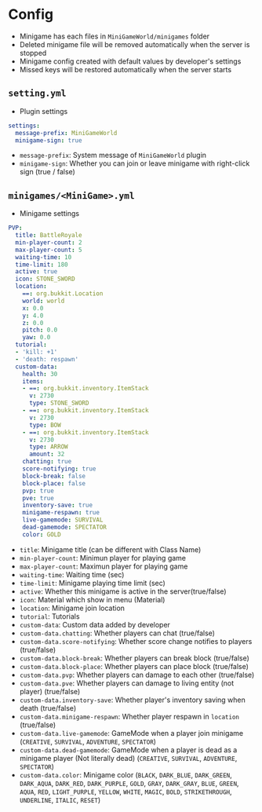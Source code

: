 # Config
- Minigame has each files in `MiniGameWorld/minigames` folder
- Deleted minigame file will be removed automatically when the server is stopped
- Minigame config created with default values by developer's settings
- Missed keys will be restored automatically when the server starts

## `setting.yml`
- Plugin settings
```yml
settings:
  message-prefix: MiniGameWorld
  minigame-sign: true
```
- `message-prefix`: System message of `MiniGameWorld` plugin
- `minigame-sign`: Whether you can join or leave minigame with right-click sign (true / false)


## `minigames/<MiniGame>.yml`
- Minigame settings
```yml
PVP:
  title: BattleRoyale
  min-player-count: 2
  max-player-count: 5
  waiting-time: 10
  time-limit: 180
  active: true
  icon: STONE_SWORD
  location:
    ==: org.bukkit.Location
    world: world
    x: 0.0
    y: 4.0
    z: 0.0
    pitch: 0.0
    yaw: 0.0
  tutorial:
  - 'kill: +1'
  - 'death: respawn'
  custom-data:
    health: 30
    items:
    - ==: org.bukkit.inventory.ItemStack
      v: 2730
      type: STONE_SWORD
    - ==: org.bukkit.inventory.ItemStack
      v: 2730
      type: BOW
    - ==: org.bukkit.inventory.ItemStack
      v: 2730
      type: ARROW
      amount: 32
    chatting: true
    score-notifying: true
    block-break: false
    block-place: false
    pvp: true
    pve: true
    inventory-save: true
    minigame-respawn: true
    live-gamemode: SURVIVAL
    dead-gamemode: SPECTATOR
    color: GOLD    
```
- `title`: Minigame title (can be different with Class Name)
- `min-player-count`: Minimun player for playing game
- `max-player-count`: Maximun player for playing game
- `waiting-time`: Waiting time (sec)
- `time-limit`: Minigame playing time limit (sec)
- `active`: Whether this minigame is active in the server(true/false)
- `icon`: Material which show in menu (Material)
- `location`: Minigame join location
- `tutorial`: Tutorials
- `custom-data`: Custom data added by developer
- `custom-data.chatting`: Whether players can chat (true/false)
- `custom-data.score-notifying`: Whether score change notifies to players (true/false)
- `custom-data.block-break`: Whether players can break block (true/false)
- `custom-data.block-place`: Whether players can place block (true/false)
- `custom-data.pvp`: Whether players can damage to each other (true/false)
- `custom-data.pve`: Whether players can damage to living entity (not player) (true/false)
- `custom-data.inventory-save`: Whether player's inventory saving when death (true/false)
- `custom-data.minigame-respawn`: Whether player respawn in `location` (true/false)
- `custom-data.live-gamemode`: GameMode when a player join minigame (`CREATIVE`, `SURVIVAL`, `ADVENTURE`, `SPECTATOR`)
- `custom-data.dead-gamemode`: GameMode when a player is dead as a minigame player (Not literally dead) (`CREATIVE`, `SURVIVAL`, `ADVENTURE`, `SPECTATOR`)
- `custom-data.color`: Minigame color (`BLACK`, `DARK_BLUE`, `DARK_GREEN`, `DARK_AQUA`, `DARK_RED`, `DARK_PURPLE`, `GOLD`, `GRAY`, `DARK_GRAY`, `BLUE`, `GREEN`, `AQUA`, `RED`, `LIGHT_PURPLE`, `YELLOW`, `WHITE`, `MAGIC`, `BOLD`, `STRIKETHROUGH`, `UNDERLINE`, `ITALIC`, `RESET`)